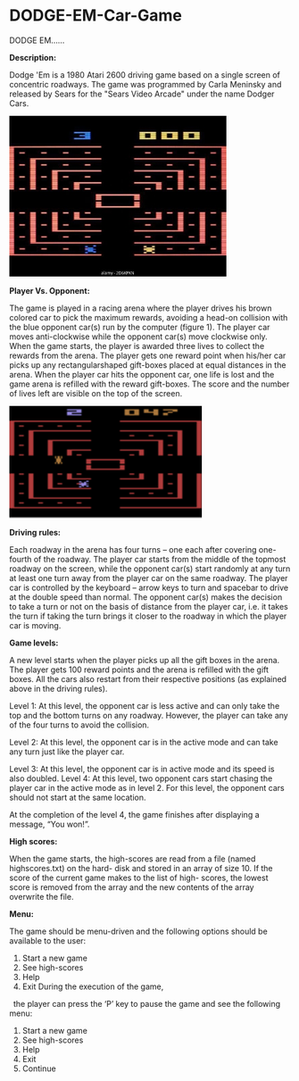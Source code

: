 # DODGE-EM-Car-Game



DODGE EM…… 

**Description:** 

Dodge 'Em is a 1980 Atari 2600 driving game based on a single screen of concentric roadways. The game was programmed by Carla Meninsky and released by Sears for the "Sears Video Arcade" under the name Dodger Cars. 

![](Aspose.Words.89903fe2-cebf-4592-a762-3fe01abc5d2f.002.jpeg)

**Player Vs. Opponent:** 

The game is played in a racing arena where the player drives his brown colored car to pick the maximum rewards, avoiding a head-on collision with the blue opponent car(s) run by the computer (figure 1). The player car moves anti-clockwise while the opponent car(s) move clockwise only. When the game starts, the player is awarded three lives to collect the rewards from the arena. The player gets one reward point when his/her car picks up any rectangularshaped gift-boxes placed at equal distances in the arena. When the player car hits the opponent car, one life is lost and the game arena is refilled with the reward gift-boxes. The score and the number of lives left are visible on the top of the screen. 

![](Aspose.Words.89903fe2-cebf-4592-a762-3fe01abc5d2f.003.png)

**Driving rules:** 

Each roadway in the arena has four turns – one each after covering one-fourth of the roadway. The player car starts from the middle of the topmost roadway on the screen, while the opponent car(s) start randomly at any turn at least one turn away from the player car on the same roadway. The player car is controlled by the keyboard – arrow keys to turn and spacebar to drive at the double speed than normal. The opponent car(s) makes the decision to take a turn or not on the basis of distance from the player car, i.e. it takes the turn if taking the turn brings it closer to the roadway in which the player car is moving. 

**Game levels:** 

A new level starts when the player picks up all the gift boxes in the arena. The player gets 100 reward points and the arena is refilled with the gift boxes. All the cars also restart from their respective positions (as explained above in the driving rules). 

Level 1: At this level, the opponent car is less active and can only take the top and the bottom turns on any roadway. However, the player can take any of the four turns to avoid the collision.  

Level 2: At this level, the opponent car is in the active mode and can take any turn just like the player car. 

Level 3: At this level, the opponent car is in active mode and its speed is also doubled. Level 4: At this level, two opponent cars start chasing the player car in the active mode as in  level 2. For this level, the opponent cars should not start at the same location. 

At the completion of the level 4, the game finishes after displaying a message, “You won!”. 

**High scores:** 

When the game starts, the high-scores are read from a file (named highscores.txt) on the hard- disk and stored in an array of size 10. If the score of the current game makes to the list of high- scores, the lowest score is removed from the array and the new contents of the array overwrite the file. 

**Menu:** 

The game should be menu-driven and the following options should be available to the user: 

1) Start a new game 
1) See high-scores 
1) Help 
1) Exit During the execution of the game, 

` `the player can press the ‘P’ key to pause the game and see the following menu: 

1) Start a new game 
1) See high-scores 
3) Help 
3) Exit 
3) Continue 


